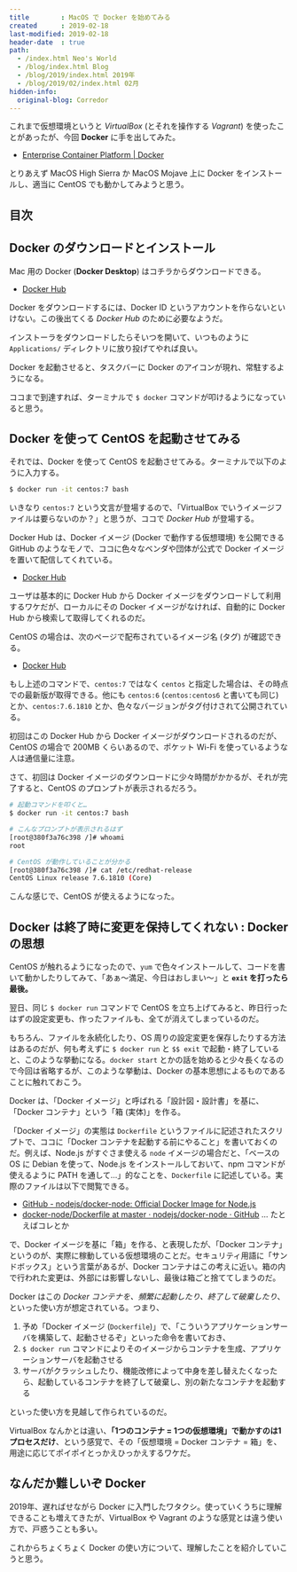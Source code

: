 ```yaml
---
title        : MacOS で Docker を始めてみる
created      : 2019-02-18
last-modified: 2019-02-18
header-date  : true
path:
  - /index.html Neo's World
  - /blog/index.html Blog
  - /blog/2019/index.html 2019年
  - /blog/2019/02/index.html 02月
hidden-info:
  original-blog: Corredor
---
```


これまで仮想環境というと *VirtualBox* (とそれを操作する *Vagrant*) を使ったことがあったが、今回 **Docker** に手を出してみた。

- [Enterprise Container Platform | Docker](https://www.docker.com/)

とりあえず MacOS High Sierra か MacOS Mojave 上に Docker をインストールし、適当に CentOS でも動かしてみようと思う。

## 目次

## Docker のダウンロードとインストール

Mac 用の Docker (**Docker Desktop**) はコチラからダウンロードできる。

- [Docker Hub](https://store.docker.com/editions/community/docker-ce-desktop-mac)

Docker をダウンロードするには、Docker ID というアカウントを作らないといけない。この後出てくる *Docker Hub* のために必要なようだ。

インストーラをダウンロードしたらそいつを開いて、いつものように `Applications/` ディレクトリに放り投げてやれば良い。

Docker を起動させると、タスクバーに Docker のアイコンが現れ、常駐するようになる。

ココまで到達すれば、ターミナルで `$ docker` コマンドが叩けるようになっていると思う。

## Docker を使って CentOS を起動させてみる

それでは、Docker を使って CentOS を起動させてみる。ターミナルで以下のように入力する。

```bash
$ docker run -it centos:7 bash
```

いきなり `centos:7` という文言が登場するので、「VirtualBox でいうイメージファイルは要らないのか？」と思うが、ココで *Docker Hub* が登場する。

Docker Hub は、Docker イメージ (Docker で動作する仮想環境) を公開できる GitHub のようなモノで、ココに色々なベンダや団体が公式で Docker イメージを置いて配信してくれている。

- [Docker Hub](https://hub.docker.com/)

ユーザは基本的に Docker Hub から Docker イメージをダウンロードして利用するワケだが、ローカルにその Docker イメージがなければ、自動的に Docker Hub から検索して取得してくれるのだ。

CentOS の場合は、次のページで配布されているイメージ名 (タグ) が確認できる。

- [Docker Hub](https://hub.docker.com/_/centos)

もし上述のコマンドで、`centos:7` ではなく `centos` と指定した場合は、その時点での最新版が取得できる。他にも `centos:6` (`centos:centos6` と書いても同じ) とか、`centos:7.6.1810` とか、色々なバージョンがタグ付けされて公開されている。

初回はこの Docker Hub から Docker イメージがダウンロードされるのだが、CentOS の場合で 200MB くらいあるので、ポケット Wi-Fi を使っているような人は通信量に注意。

さて、初回は Docker イメージのダウンロードに少々時間がかかるが、それが完了すると、CentOS のプロンプトが表示されるだろう。

```bash
# 起動コマンドを叩くと…
$ docker run -it centos:7 bash

# こんなプロンプトが表示されるはず
[root@380f3a76c398 /]# whoami
root

# CentOS が動作していることが分かる
[root@380f3a76c398 /]# cat /etc/redhat-release
CentOS Linux release 7.6.1810 (Core)
```

こんな感じで、CentOS が使えるようになった。

## Docker は終了時に変更を保持してくれない : Docker の思想

CentOS が触れるようになったので、`yum` で色々インストールして、コードを書いて動かしたりしてみて、「あぁ〜満足、今日はおしまい〜」と **`exit` を打ったら最後。**

翌日、同じ `$ docker run` コマンドで CentOS を立ち上げてみると、昨日行ったはずの設定変更も、作ったファイルも、全てが消えてしまっているのだ。

もちろん、ファイルを永続化したり、OS 周りの設定変更を保存したりする方法はあるのだが、何も考えずに `$ docker run` と `$$ exit` で起動・終了していると、このような挙動になる。`docker start` とかの話を始めると少々長くなるので今回は省略するが、このような挙動は、Docker の基本思想によるものであることに触れておこう。

Docker は、「Docker イメージ」と呼ばれる「設計図・設計書」を基に、「Docker コンテナ」という「箱 (実体)」を作る。

「Docker イメージ」の実態は `Dockerfile` というファイルに記述されたスクリプトで、ココに「Docker コンテナを起動する前にやること」を書いておくのだ。例えば、Node.js がすぐさま使える `node` イメージの場合だと、「ベースの OS に Debian を使って、Node.js をインストールしておいて、npm コマンドが使えるように PATH を通して…」的なことを、`Dockerfile` に記述している。実際のファイルは以下で閲覧できる。

- [GitHub - nodejs/docker-node: Official Docker Image for Node.js](https://github.com/nodejs/docker-node)
- [docker-node/Dockerfile at master · nodejs/docker-node · GitHub](https://github.com/nodejs/docker-node/blob/master/10/jessie/Dockerfile) … たとえばコレとか

で、Docker イメージを基に「箱」を作る、と表現したが、「Docker コンテナ」というのが、実際に稼動している仮想環境のことだ。セキュリティ用語に「サンドボックス」という言葉があるが、Docker コンテナはこの考えに近い。箱の内で行われた変更は、外部には影響しないし、最後は箱ごと捨ててしまうのだ。

Docker はこの *Docker コンテナを、頻繁に起動したり、終了して破棄したり*、といった使い方が想定されている。つまり、

1. 予め「Docker イメージ (`Dockerfile`)」で、「こういうアプリケーションサーバを構築して、起動させるぞ」といった命令を書いておき、
2. `$ docker run` コマンドによりそのイメージからコンテナを生成、アプリケーションサーバを起動させる
3. サーバがクラッシュしたり、機能改修によって中身を差し替えたくなったら、起動しているコンテナを終了して破棄し、別の新たなコンテナを起動する

といった使い方を見越して作られているのだ。

VirtualBox なんかとは違い、**「1つのコンテナ = 1つの仮想環境」で動かすのは1プロセスだけ**、という感覚で、その「仮想環境 = Docker コンテナ = 箱」を、用途に応じてポイポイとっかえひっかえするワケだ。

## なんだか難しいぞ Docker

2019年、遅ればせながら Docker に入門したワタクシ。使っていくうちに理解できることも増えてきたが、VirtualBox や Vagrant のような感覚とは違う使い方で、戸惑うことも多い。

これからちょくちょく Docker の使い方について、理解したことを紹介していこうと思う。
